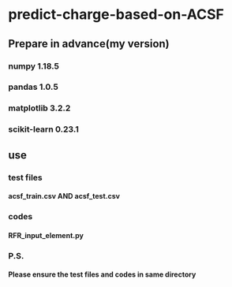 # predict-charge-based-on-ACSF
## Prepare in advance(my version)
### numpy 1.18.5
### pandas 1.0.5
### matplotlib 3.2.2
### scikit-learn 0.23.1
## use
### test files
#### acsf_train.csv AND acsf_test.csv
### codes
#### RFR_input_element.py
### P.S.
#### Please ensure the test files and codes in same directory
